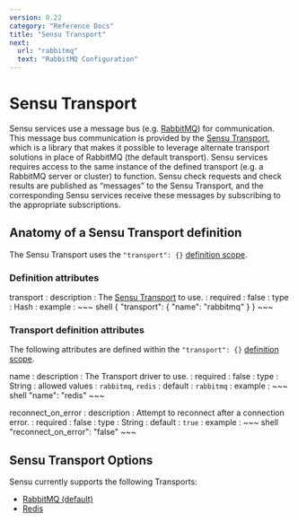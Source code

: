 ```yaml
---
version: 0.22
category: "Reference Docs"
title: "Sensu Transport"
next:
  url: "rabbitmq"
  text: "RabbitMQ Configuration"
---
```


# Sensu Transport

Sensu services use a message bus (e.g. [RabbitMQ](rabbitmq)) for communication.
This message bus communication is provided by the [Sensu
Transport][transport-github], which is a library that makes it possible to
leverage alternate transport solutions in place of RabbitMQ (the default
transport). Sensu services requires access to the same instance of the defined
transport (e.g. a RabbitMQ server or cluster) to function. Sensu check requests
and check results are published as “messages” to the Sensu Transport, and the
corresponding Sensu services receive these messages by subscribing to the
appropriate subscriptions.

## Anatomy of a Sensu Transport definition

The Sensu Transport uses the `"transport": {}`
[definition scope](configuration#configuration-scopes).

### Definition attributes

transport
: description
  : The [Sensu Transport](https://github.com/sensu/sensu-transport) to use.
: required
  : false
: type
  : Hash
: example
  : ~~~ shell
    {
      "transport": {
        "name": "rabbitmq"
      }
    }
    ~~~

### Transport definition attributes

The following attributes are defined within the `"transport": {}`
[definition scope](configuration#configuration-scopes).

name
: description
  : The Transport driver to use.
: required
  : false
: type
  : String
: allowed values
  : `rabbitmq`, `redis`
: default
  : `rabbitmq`
: example
  : ~~~ shell
    "name": "redis"
    ~~~

reconnect_on_error
: description
  : Attempt to reconnect after a connection error.
: required
  : false
: type
  : String
: default
  : `true`
: example
  : ~~~ shell
    "reconnect_on_error": "false"
    ~~~

## Sensu Transport Options

Sensu currently supports the following Transports:

- [RabbitMQ (default)](redis)
- [Redis](redis)

[transport-github]:           http://github.com/sensu/sensu-transport
